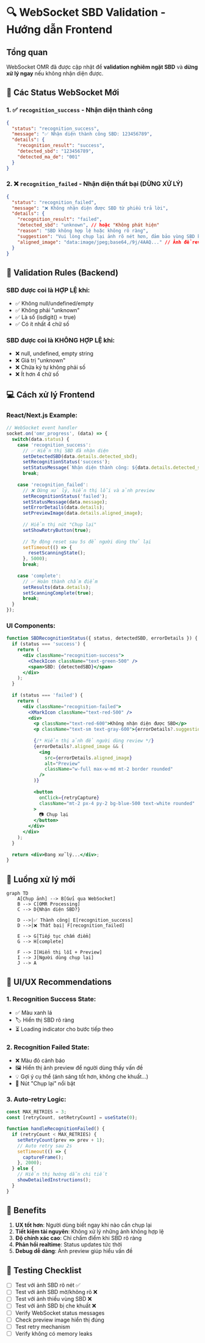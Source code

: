# 🔍 WebSocket SBD Validation - Hướng dẫn Frontend

## Tổng quan
WebSocket OMR đã được cập nhật để **validation nghiêm ngặt SBD** và **dừng xử lý ngay** nếu không nhận diện được.

## 📡 Các Status WebSocket Mới

### 1. ✅ `recognition_success` - Nhận diện thành công
```json
{
  "status": "recognition_success",
  "message": "✅ Nhận diện thành công SBD: 123456789",
  "details": {
    "recognition_result": "success",
    "detected_sbd": "123456789",
    "detected_ma_de": "001"
  }
}
```

### 2. ❌ `recognition_failed` - Nhận diện thất bại (DỪNG XỬ LÝ)
```json
{
  "status": "recognition_failed", 
  "message": "❌ Không nhận diện được SBD từ phiếu trả lời",
  "details": {
    "recognition_result": "failed",
    "detected_sbd": "unknown", // hoặc "Không phát hiện"
    "reason": "SBD không hợp lệ hoặc không rõ ràng",
    "suggestion": "Vui lòng chụp lại ảnh rõ nét hơn, đảm bảo vùng SBD không bị che khuất",
    "aligned_image": "data:image/jpeg;base64,/9j/4AAQ..." // Ảnh để review
  }
}
```

## 🎯 Validation Rules (Backend)

### SBD được coi là **HỢP LỆ** khi:
- ✅ Không null/undefined/empty
- ✅ Không phải "unknown"  
- ✅ Là số (isdigit() = true)
- ✅ Có ít nhất 4 chữ số

### SBD được coi là **KHÔNG HỢP LỆ** khi:
- ❌ null, undefined, empty string
- ❌ Giá trị "unknown"
- ❌ Chứa ký tự không phải số
- ❌ Ít hơn 4 chữ số

## 💻 Cách xử lý Frontend

### React/Next.js Example:
```typescript
// WebSocket event handler
socket.on('omr_progress', (data) => {
  switch(data.status) {
    case 'recognition_success':
      // ✅ Hiển thị SBD đã nhận diện
      setDetectedSBD(data.details.detected_sbd);
      setRecognitionStatus('success');
      setStatusMessage(`Nhận diện thành công: ${data.details.detected_sbd}`);
      break;
      
    case 'recognition_failed':
      // ❌ Dừng xử lý, hiển thị lỗi và ảnh preview
      setRecognitionStatus('failed');
      setStatusMessage(data.message);
      setErrorDetails(data.details);
      setPreviewImage(data.details.aligned_image);
      
      // Hiển thị nút "Chụp lại"
      setShowRetryButton(true);
      
      // Tự động reset sau 5s để người dùng thử lại
      setTimeout(() => {
        resetScanningState();
      }, 5000);
      break;
      
    case 'complete':
      // ✅ Hoàn thành chấm điểm
      setResults(data.details);
      setScanningComplete(true);
      break;
  }
});
```

### UI Components:
```jsx
function SBDRecognitionStatus({ status, detectedSBD, errorDetails }) {
  if (status === 'success') {
    return (
      <div className="recognition-success">
        <CheckIcon className="text-green-500" />
        <span>SBD: {detectedSBD}</span>
      </div>
    );
  }
  
  if (status === 'failed') {
    return (
      <div className="recognition-failed">
        <XMarkIcon className="text-red-500" />
        <div>
          <p className="text-red-600">Không nhận diện được SBD</p>
          <p className="text-sm text-gray-600">{errorDetails?.suggestion}</p>
          
          {/* Hiển thị ảnh để người dùng review */}
          {errorDetails?.aligned_image && (
            <img 
              src={errorDetails.aligned_image} 
              alt="Preview"
              className="w-full max-w-md mt-2 border rounded"
            />
          )}
          
          <button 
            onClick={retryCapture}
            className="mt-2 px-4 py-2 bg-blue-500 text-white rounded"
          >
            📷 Chụp lại
          </button>
        </div>
      </div>
    );
  }
  
  return <div>Đang xử lý...</div>;
}
```

## 🔄 Luồng xử lý mới

```mermaid
graph TD
    A[Chụp ảnh] --> B[Gửi qua WebSocket]
    B --> C[OMR Processing]
    C --> D{Nhận diện SBD?}
    
    D -->|✅ Thành công| E[recognition_success]
    D -->|❌ Thất bại| F[recognition_failed]
    
    E --> G[Tiếp tục chấm điểm]
    G --> H[complete]
    
    F --> I[Hiển thị lỗi + Preview]
    I --> J[Người dùng chụp lại]
    J --> A
```

## 🎨 UI/UX Recommendations

### 1. Recognition Success State:
- ✅ Màu xanh lá
- 🏷️ Hiển thị SBD rõ ràng  
- ⏳ Loading indicator cho bước tiếp theo

### 2. Recognition Failed State:
- ❌ Màu đỏ cảnh báo
- 🖼️ Hiển thị ảnh preview để người dùng thấy vấn đề
- 💡 Gợi ý cụ thể (ánh sáng tốt hơn, không che khuất...)
- 🔄 Nút "Chụp lại" nổi bật

### 3. Auto-retry Logic:
```typescript
const MAX_RETRIES = 3;
const [retryCount, setRetryCount] = useState(0);

function handleRecognitionFailed() {
  if (retryCount < MAX_RETRIES) {
    setRetryCount(prev => prev + 1);
    // Auto retry sau 2s
    setTimeout(() => {
      captureFrame();
    }, 2000);
  } else {
    // Hiển thị hướng dẫn chi tiết
    showDetailedInstructions();
  }
}
```

## 🚀 Benefits

1. **UX tốt hơn**: Người dùng biết ngay khi nào cần chụp lại
2. **Tiết kiệm tài nguyên**: Không xử lý những ảnh không hợp lệ
3. **Độ chính xác cao**: Chỉ chấm điểm khi SBD rõ ràng
4. **Phản hồi realtime**: Status updates tức thời
5. **Debug dễ dàng**: Ảnh preview giúp hiểu vấn đề

## 📝 Testing Checklist

- [ ] Test với ảnh SBD rõ nét ✅
- [ ] Test với ảnh SBD mờ/không rõ ❌  
- [ ] Test với ảnh thiếu vùng SBD ❌
- [ ] Test với ảnh SBD bị che khuất ❌
- [ ] Verify WebSocket status messages
- [ ] Check preview image hiển thị đúng
- [ ] Test retry mechanism
- [ ] Verify không có memory leaks 